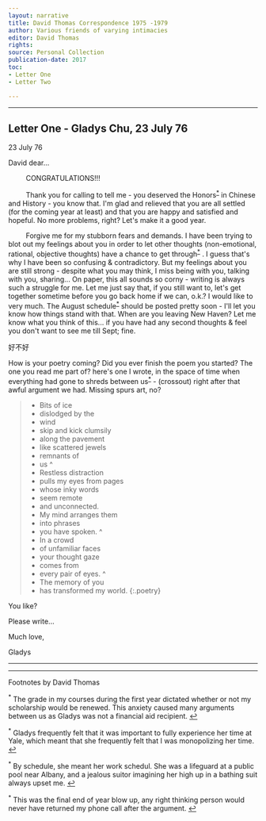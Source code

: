 ```yaml
---
layout: narrative
title: David Thomas Correspondence 1975 -1979
author: Various friends of varying intimacies
editor: David Thomas
rights: 
source: Personal Collection
publication-date: 2017
toc:
- Letter One
- Letter Two

---
```


---



## Letter One - Gladys Chu, 23 July 76

23 July 76

David dear...

&nbsp;&nbsp;&nbsp;&nbsp;&nbsp;&nbsp;&nbsp;&nbsp;&nbsp;CONGRATULATIONS!!!

&nbsp;&nbsp;&nbsp;&nbsp;&nbsp;&nbsp;&nbsp;&nbsp;&nbsp;Thank you for calling to tell me - you deserved the Honors<sup><a href="#fn1" id="ref1">\*</a></sup>  in Chinese and History - you know that.  I'm glad and relieved that you are all settled (for the coming year at least) and that you are happy and satisfied and hopeful. No more problems, right? Let's make it a good year.

&nbsp;&nbsp;&nbsp;&nbsp;&nbsp;&nbsp;&nbsp;&nbsp;&nbsp;Forgive me for my stubborn fears and demands. I have been trying to blot out my feelings about you in order to let other thoughts  (non-emotional, rational, objective thoughts) have a chance to get through<sup><a href="#fn2" id="ref2">\*</a></sup> . I guess that's why I have been so confusing & contradictory. But my feelings about you are still strong - despite what you may think, I miss being with you, talking with you, sharing... On paper, this all sounds so corny - writing is always such a struggle for me. Let me just say that, if you still want to, let's get together sometime before you go back home if we can, o.k.? I would like to very much.  The August schedule<sup><a href="#fn3" id="ref3">\*</a></sup> should be posted pretty soon - I'll let you know how things stand with that. When are you leaving New Haven? Let me know what you think of this... if you have had any second thoughts & feel you don't want to see me till Sept; fine.

 &#22909;&#19981;&#22909;

How is your poetry coming? Did you ever finish the poem you started? The one you read me part of? here's one I wrote, in the space of time when everything had gone to shreds between us<sup><a href="#fn4" id="ref4">\*</a></sup> - (crossout) right after that awful argument we had. Missing spurs art, no? 


> - Bits of ice
> - dislodged by the 
> - wind
> - skip and kick clumsily
> - along the pavement
> - like scattered jewels
> - remnants of
> - us
> ^
> - Restless distraction
> - pulls my eyes from pages 
> - whose inky words
> - seem remote
> - and unconnected.
> - My mind arranges them
> - into phrases
> - you have spoken.
> ^
> - In a crowd
> - of unfamiliar faces
> - your thought gaze
> - comes from
> - every pair of eyes.
> ^ 
> - The memory of you
> - has transformed my world.
{:.poetry}


You like?

Please write...

Much love,

Gladys


---


---

Footnotes by David Thomas


<!-- Make sure to use &#x21a9;&#xfe0e; to generate ↩︎ manually -->

<sup id="fn1">*</sup> The grade in my courses during the first year dictated whether or not my scholarship would be renewed.  This anxiety caused many arguments between us as Gladys was not a financial aid recipient. [&#x21a9;&#xfe0e;](#ref1)

<sup id="fn2">*</sup> Gladys frequently felt that it was important to fully experience her time at Yale, which meant that she frequently felt that I was monopolizing her time. [&#x21a9;&#xfe0e;](#ref2)

<sup id="fn3">*</sup> By schedule, she meant her work schedul.  She was a lifeguard at a public pool near Albany, and a jealous suitor imagining her high up in a bathing suit always upset me. [&#x21a9;&#xfe0e;](#ref3)

<sup id="fn4">*</sup> This was the final end of year blow up, any right thinking person would never have returned my phone call after the argument. [&#x21a9;&#xfe0e;](#ref4)